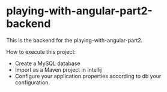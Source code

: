 # playing-with-angular-part2-backend

This is the backend for the playing-with-angular-part2.

How to execute this project:
- Create a MySQL database
- Import as a Maven project in Intellij
- Configure your application.properties according to db your configuration.